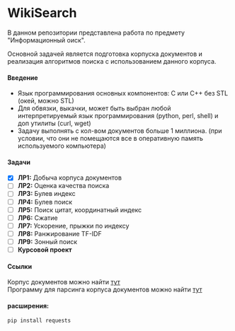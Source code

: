 # WikiSearch
В данном репозитории представлена работа по предмету "Информационный оиск".<br>

Основной задачей является подготовка корпуска документов и реализация алгоритмов поиска с использованием данного корпуса.

#### Введение
- Язык программирования основных компонентов: C или C++ без STL (окей, можно STL)
- Для обвязки, выкачки, может быть выбран любой интерпретируемый язык программирования (python, perl, shell) и доп утилиты (curl, wget)
- Задачу выполнять с кол-вом документов больше 1 миллиона. (при условии, что они не помещаются все в оперативную память используемого компьютера)


#### Задачи
- [x] **ЛР1:** Добыча корпуса документов
- [ ] **ЛР2:** Оценка качества поиска
- [ ] **ЛР3:** Булев индекс
- [ ] **ЛР4:** Булев поиск
- [ ] **ЛР5:** Поиск цитат, координатный индекс
- [ ] **ЛР6:** Сжатие
- [ ] **ЛР7:** Ускорение, прыжки по индексу
- [ ] **ЛР8:** Ранжирование TF-IDF
- [ ] **ЛР9:** Зонный поиск
- [ ] **Курсовой проект**

#### Ссылки
Корпус документов можно найти [тут](https://github.com/patison5/WikiSearch/tree/main/habr) <br />
Программу для парсинга корпуса документов можно найти [тут](https://github.com/patison5/WikiSearch/tree/main/WParser)

#### расширения:
```
pip install requests
```